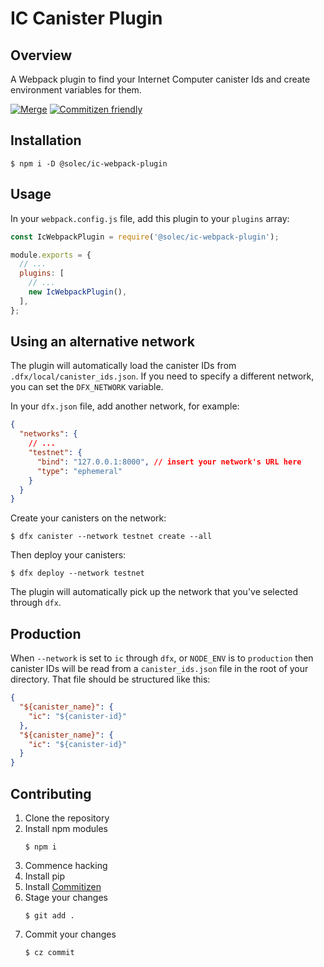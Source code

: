 # IC Canister Plugin

## Overview

A Webpack plugin to find your Internet Computer canister Ids and create environment variables for them.

[![Merge](https://github.com/Solec-Labs/ic-webpack-plugin/actions/workflows/merge.yml/badge.svg)](https://github.com/Solec-Labs/ic-webpack-plugin/actions/workflows/merge.yml)
[![Commitizen friendly](https://img.shields.io/badge/commitizen-friendly-brightgreen.svg)](http://commitizen.github.io/cz-cli/)

## Installation

```shell
$ npm i -D @solec/ic-webpack-plugin
```

## Usage

In your `webpack.config.js` file, add this plugin to your `plugins` array:

```javascript
const IcWebpackPlugin = require('@solec/ic-webpack-plugin');

module.exports = {
  // ...
  plugins: [
    // ...
    new IcWebpackPlugin(),
  ],
};
```

## Using an alternative network

The plugin will automatically load the canister IDs from `.dfx/local/canister_ids.json`.
If you need to specify a different network, you can set the `DFX_NETWORK` variable.

In your `dfx.json` file, add another network, for example:

```json
{
  "networks": {
    // ...
    "testnet": {
      "bind": "127.0.0.1:8000", // insert your network's URL here
      "type": "ephemeral"
    }
  }
}
```

Create your canisters on the network:

```shell
$ dfx canister --network testnet create --all
```

Then deploy your canisters:

```shell
$ dfx deploy --network testnet
```

The plugin will automatically pick up the network that you've selected through `dfx`.

## Production

When `--network` is set to `ic` through `dfx`, or `NODE_ENV` is to `production` then canister IDs will be read from a `canister_ids.json` file in the root of your directory.
That file should be structured like this:

```json
{
  "${canister_name}": {
    "ic": "${canister-id}"
  },
  "${canister_name}": {
    "ic": "${canister-id}"
  }
}
```

## Contributing

1. Clone the repository
1. Install npm modules
   ```shell
   $ npm i
   ```
1. Commence hacking
1. Install pip
1. Install [Commitizen](https://commitizen-tools.github.io/commitizen/)
1. Stage your changes
   ```shell
   $ git add .
   ```
1. Commit your changes
   ```shell
   $ cz commit
   ```
